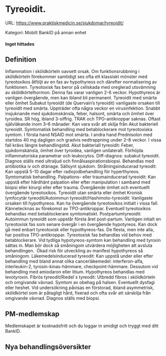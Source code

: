 # Tyreoidit.

URL: https://www.praktiskmedicin.se/sjukdomar/tyreoidit/



Kategori: Mobilt BankID på annan enhet

#### Inget hittades

## Definition

Inflammation i sköldkörteln oavsett orsak. Om funktionsrubbning i sköldkörteln förekommer samtidigt ses ofta ett klassiskt mönster med tyreotoxikos åtföljt av en fas av hypothyreos och därefter normalisering av funktionen. Tyreotoxisk fas beror på cellskada med oreglerad utsvämning av sköldkörtelhormon. Denna fas varar vanligen 2-6 veckor. Hypothyreos är vanligen övergående, men kan ibland bli permanent.
Tyreoidit med smärta eller ömhet
Subakut tyreoidit (de Quervain’s tyreoidit) vanligaste orsaken till tyreoidit med smärta. Uppträder ofta några veckor en virusinfektion. Snabbt insjuknande med sjukdomskänsla, feber, halsont, smärta och ömhet över tyroidea. SR hög, ibland 3-siffrig. TRAK och TPO-antikroppar saknas. Oftast självläkande inom 3–6 månader. Kan vara svår att skilja från Akut bakteriell tyreoidit. Symtomatisk behandling med betablockerare mot tyreotoxiska symtom. I första hand NSAID mot smärta. I andra hand Prednisolon med startdos 40 mg dagligen och gradvis nedtrappning under 2–8 veckor. I vissa fall krävs längre behandlingstid.
Akut bakteriall tyreoidit: Feber, sjukdomskänsla, ömhet över tyroidea, vanligen unilateralt. Förhöjda inflammatoriska parametrar och leukocytos. Diff-diagnos: subakut tyreoidit. Diagnos ställs med ultraljud och finnålsaspirationsbiopsi. Behandlas med antibiotika iv och dränage. Sällsynt sjukdom.
Strålningsinducerad tyreodit: Kan uppstå 5-10 dagar efter radiojodbehandling för hyperthyreos. Symtomatisk behandling.
Palpations- eller traumainducerad tyreoidit: Kan uppstå efter hårdhänt palpation eller efter manipulation i samband med biopsi eller kirurgi eller efter trauma. Övergående ömhet och eventuellt övergående tyreotoxikos.
Tyreoidit utan smärta eller ömhet
Kronisk lymfocytär tyreodit/Autoimmun tyreoidit/Hashimoto-tyreoidit: Vanligaste orsaken till hypothyreos. Kan ha övergående tyreotoxikos initialt i vissa fall. Kännetecknas av förekomst av TPO-antikroppar. Eventuell tyreotoxikos behandlas med betablockerare symtomatiskt.
Postpartumtyreoidit: Autoimmun tyreoidit som uppstår första året post-partum. Vanligen intialt en tyreotoxisk fas som senare övergår i en övergående hypotyreos. Kan dock gå med enbart tyreotoxisk eller hypothyreos-fas. De flesta, men inte alla, har positiva TPO-antikroppar. Tyreotoxisk fas behandlas vid behov med betablockerare. Vid tydliga hypotyreos-symtom kan behandling med tyroxin sättas in. Man bör dock så småningom utvärdera möjligheten att avsluta behandlingen.  Ökad risk för utveckling av manifest hypothyreos så småningom.
Läkemedelsinducerad tyreodit: Kan uppstå under eller efter behandling med bland annat olika cancerläkemedel: interferon-alfa, interleukin-2, tyrosin-kinas-hämmare, checkpoint-hämmare. Dessutom vid behandling med amiodaron eller litium. Hypothyreos behandlas med levotyroxin.
Fibrös tyreodit/Riedel´s tyreodit: Utbredd fibros i sköldkörteln och omgivande vävnad. Symtom av obehag på halsen. Eventuellt dysfagi eller heshet. Vid undersökning påvisas en förstorad, ibland asymmetrisk, sköldkörtel som är påtagligt hård, fixerad och ofta svår att särskilja från omgivande vävnad. Diagnos ställs med biopsi.

## PM-medlemskap

Medlemskapet är kostnadsfritt och du loggar in smidigt och tryggt med ditt BankID.

## Nya behandlingsöversikter

